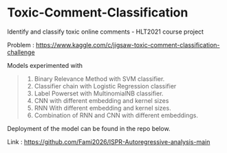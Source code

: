 # Toxic-Comment-Classification
Identify and classify toxic online comments - HLT2021 course project

Problem : https://www.kaggle.com/c/jigsaw-toxic-comment-classification-challenge

Models experimented with

> 1. Binary Relevance Method with SVM classifier.
> 2. Classifier chain with Logistic Regression classifier
> 3. Label Powerset with MultinomialNB classifier.
> 4. CNN with different embedding and kernel sizes
> 5. RNN With different embedding and kernel sizes.
> 6. Combination of RNN and CNN with different embeddings.

Deployment of the model can be found in the repo below.

Link : https://github.com/Fami2026/ISPR-Autoregressive-analysis-main
